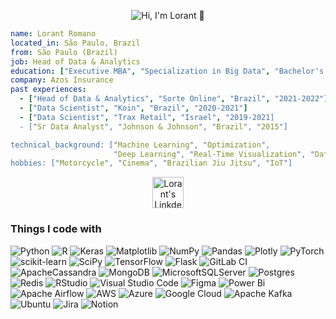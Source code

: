 <p align="center">
  <img src="https://user-images.githubusercontent.com/24295195/219830367-fe3ca427-f22e-4d59-8aaa-d983db3ffd57.gif" alt="Hi, I'm Lorant 👋">
</p>

```yaml
name: Lorant Romano
located_in: São Paulo, Brazil
from: São Paulo (Brazil)
job: Head of Data & Analytics
education: ["Executive MBA", "Specialization in Big Data", "Bachelor's in Computer Engineer"]
company: Azos Insurance
past experiences: 
  - ["Head of Data & Analytics", "Sorte Online", "Brazil", "2021-2022"]
  - ["Data Scientist", "Koin", "Brazil", "2020-2021"]
  - ["Data Scientist", "Trax Retail", "Israel", "2019-2021]
  - ["Sr Data Analyst", "Johnson & Johnson", "Brazil", "2015"]

technical_background: ["Machine Learning", "Optimization", 
                       "Deep Learning", "Real-Time Visualization", "Data Strategy"]
hobbies: ["Motorcycle", "Cinema", "Brazilian Jiu Jitsu", "IoT"]
```
<p align="center">
<a href="https://www.linkedin.com/in/lorant-romano">
  <img alt="Lorant's LinkdeIN" width="50px" src="https://user-images.githubusercontent.com/43545812/144035037-0f415fc7-9f96-4517-a370-ccc6e78a714b.png" />
</a>
 </p>
<h3>Things I code with</h3>
<p>


 <img alt="Python" src="https://img.shields.io/badge/python-3670A0?style=for-the-badge&logo=python&logoColor=ffdd54" />
 <img alt="R" src="https://img.shields.io/badge/r-%23276DC3.svg?style=for-the-badge&logo=r&logoColor=white" />
 <img alt="Keras" src="https://img.shields.io/badge/Keras-%23D00000.svg?style=for-the-badge&logo=Keras&logoColor=white" />
  <img alt="Matplotlib" src="https://img.shields.io/badge/Matplotlib-%23ffffff.svg?style=for-the-badge&logo=Matplotlib&logoColor=black" />
  <img alt="NumPy" src="https://img.shields.io/badge/numpy-%23013243.svg?style=for-the-badge&logo=numpy&logoColor=white" />
  <img alt="Pandas" src="https://img.shields.io/badge/pandas-%23150458.svg?style=for-the-badge&logo=pandas&logoColor=white" />
  <img alt="Plotly" src="https://img.shields.io/badge/Plotly-%233F4F75.svg?style=for-the-badge&logo=plotly&logoColor=white" />
  <img alt="PyTorch" src="https://img.shields.io/badge/PyTorch-%23EE4C2C.svg?style=for-the-badge&logo=PyTorch&logoColor=white" />
  <img alt="scikit-learn" src="https://img.shields.io/badge/scikit--learn-%23F7931E.svg?style=for-the-badge&logo=scikit-learn&logoColor=white" />
  <img alt="SciPy" src="https://img.shields.io/badge/SciPy-%230C55A5.svg?style=for-the-badge&logo=scipy&logoColor=%white" />
  <img alt="TensorFlow" src="https://img.shields.io/badge/TensorFlow-%23FF6F00.svg?style=for-the-badge&logo=TensorFlow&logoColor=white" />
   <img alt="Flask" src="https://img.shields.io/badge/flask-%23000.svg?style=for-the-badge&logo=flask&logoColor=white" />
  <img alt="GitLab CI" src="https://img.shields.io/badge/gitlab%20ci-%23181717.svg?style=for-the-badge&logo=gitlab&logoColor=white" />
  <img alt="ApacheCassandra" src="https://img.shields.io/badge/cassandra-%231287B1.svg?style=for-the-badge&logo=apache-cassandra&logoColor=white" />
  <img alt="MongoDB" src="https://img.shields.io/badge/MongoDB-%234ea94b.svg?style=for-the-badge&logo=mongodb&logoColor=white" />
  <img alt="MicrosoftSQLServer" src="https://img.shields.io/badge/Microsoft%20SQL%20Server-CC2927?style=for-the-badge&logo=microsoft%20sql%20server&logoColor=white" />
  <img alt="Postgres" src="https://img.shields.io/badge/postgres-%23316192.svg?style=for-the-badge&logo=postgresql&logoColor=white" />
  <img alt="Redis" src="https://img.shields.io/badge/redis-%23DD0031.svg?style=for-the-badge&logo=redis&logoColor=white" />
    <img alt="RStudio" src="https://img.shields.io/badge/RStudio-4285F4?style=for-the-badge&logo=rstudio&logoColor=white" />
  <img alt="Visual Studio Code" src="https://img.shields.io/badge/Visual%20Studio%20Code-0078d7.svg?style=for-the-badge&logo=visual-studio-code&logoColor=white" />
  <img alt="Figma" src="https://img.shields.io/badge/figma-%23F24E1E.svg?style=for-the-badge&logo=figma&logoColor=white" />
  <img alt="Power Bi" src="https://img.shields.io/badge/power_bi-F2C811?style=for-the-badge&logo=powerbi&logoColor=black" />
  <img alt="Apache Airflow" src="https://img.shields.io/badge/Apache%20Airflow-017CEE?style=for-the-badge&logo=Apache%20Airflow&logoColor=white" />
  <img alt="AWS" src="https://img.shields.io/badge/AWS-%23FF9900.svg?style=for-the-badge&logo=amazon-aws&logoColor=white" />
  <img alt="Azure" src="https://img.shields.io/badge/azure-%230072C6.svg?style=for-the-badge&logo=microsoftazure&logoColor=white" />
  <img alt="Google Cloud" src="https://img.shields.io/badge/GoogleCloud-%234285F4.svg?style=for-the-badge&logo=google-cloud&logoColor=white" />
  <img alt="Apache Kafka" src="https://img.shields.io/badge/Apache%20Kafka-000?style=for-the-badge&logo=apachekafka" />
  <img alt="Ubuntu" src="https://img.shields.io/badge/Ubuntu-E95420?style=for-the-badge&logo=ubuntu&logoColor=white" />
  <img alt="Jira" src="https://img.shields.io/badge/jira-%230A0FFF.svg?style=for-the-badge&logo=jira&logoColor=white" />
  <img alt="Notion" src="https://img.shields.io/badge/Notion-%23000000.svg?style=for-the-badge&logo=notion&logoColor=white" />

  


</p>
